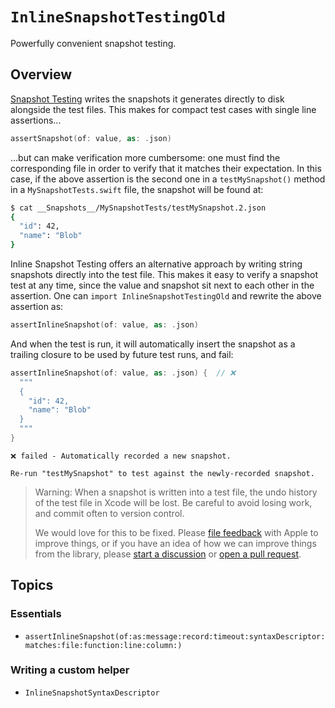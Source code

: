 # ``InlineSnapshotTestingOld``

Powerfully convenient snapshot testing.

## Overview

[Snapshot Testing][swift-snapshot-testing] writes the snapshots it generates directly to disk
alongside the test files. This makes for compact test cases with single line assertions...

```swift
assertSnapshot(of: value, as: .json)
```

...but can make verification more cumbersome: one must find the corresponding file in order to
verify that it matches their expectation. In this case, if the above assertion is the second one in
a `testMySnapshot()` method in a `MySnapshotTests.swift` file, the snapshot will be found at:

```sh
$ cat __Snapshots__/MySnapshotTests/testMySnapshot.2.json
{
  "id": 42,
  "name": "Blob"
}
```

Inline Snapshot Testing offers an alternative approach by writing string snapshots directly into
the test file. This makes it easy to verify a snapshot test at any time, since the value and
snapshot sit next to each other in the assertion. One can `import InlineSnapshotTestingOld` and rewrite
the above assertion as:

```swift
assertInlineSnapshot(of: value, as: .json)
```

And when the test is run, it will automatically insert the snapshot as a trailing closure to be used
by future test runs, and fail:

```swift
assertInlineSnapshot(of: value, as: .json) {  // ❌
  """
  {
    "id": 42,
    "name": "Blob"
  }
  """
}
```

```
❌ failed - Automatically recorded a new snapshot.

Re-run "testMySnapshot" to test against the newly-recorded snapshot.
```

> Warning: When a snapshot is written into a test file, the undo history of the test file in Xcode
> will be lost. Be careful to avoid losing work, and commit often to version control.
>
> We would love for this to be fixed. Please [file feedback][apple-feedback] with Apple to improve
> things, or if you have an idea of how we can improve things from the library, please
> [start a discussion][discussions] or [open a pull request][pull-requests].

[apple-feedback]: https://www.apple.com/feedback/
[discussions]: https://github.com/pointfreeco/swift-composable-architecture/discussions
[pull-requests]: https://github.com/pointfreeco/swift-composable-architecture/pulls
[swift-snapshot-testing]: https://github.com/pointfreeco/swift-snapshot-testing

## Topics

### Essentials

- ``assertInlineSnapshot(of:as:message:record:timeout:syntaxDescriptor:matches:file:function:line:column:)``

### Writing a custom helper

- ``InlineSnapshotSyntaxDescriptor``
